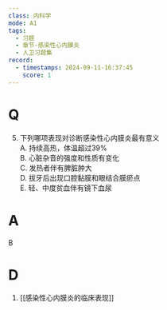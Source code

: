 ```yaml
---
class: 内科学
mode: A1
tags:
  - 习题
  - 章节-感染性心内膜炎
  - 人卫习题集
record:
  - timestamps: 2024-09-11-16:37:45
    score: 1
---
```


# Q
5. 下列哪项表现对诊断感染性心内膜炎最有意义  
A. 持续高热，体温超过39%  
B. 心脏杂音的强度和性质有变化  
C. 发热者伴有脾脏肿大  
D. 拔牙后出现口腔黏膜和眼结合膜瘀点  
E. 轻、中度贫血伴有镜下血尿  
# A
B
# D
1. [[感染性心内膜炎的临床表现]]

